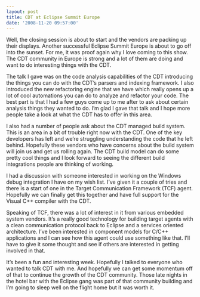 ```yaml
---
layout: post
title: CDT at Eclipse Summit Europe
date: '2008-11-20 09:57:00'
---
```



Well, the closing session is about to start and the vendors are packing up their displays. Another successful Eclipse Summit Europe is about to go off into the sunset. For me, it was proof again why I love coming to this show. The CDT community in Europe is strong and a lot of them are doing and want to do interesting things with the CDT.

The talk I gave was on the code analysis capabilities of the CDT introducing the things you can do with the CDT’s parsers and indexing framework. I also introduced the new refactoring engine that we have which really opens up a lot of cool automations you can do to analyze and refactor your code. The best part is that I had a few guys come up to me after to ask about certain analysis things they wanted to do. I’m glad I gave that talk and I hope more people take a look at what the CDT has to offer in this area.

I also had a number of people ask about the CDT managed build system. This is an area in a bit of trouble right now with the CDT. One of the key developers has left and we’re struggling understanding the code that he left behind. Hopefully these vendors who have concerns about the build system will join us and get us rolling again. The CDT build model can do some pretty cool things and I look forward to seeing the different build integrations people are thinking of working.

I had a discussion with someone interested in working on the Windows debug integration I have on my wish list. I’ve given it a couple of tries and there is a start of one in the Target Communication Framework (TCF) agent. Hopefully we can finally get this together and have full support for the Visual C++ compiler with the CDT.

Speaking of TCF, there was a lot of interest in it from various embedded system vendors. It’s a really good technology for building target agents with a clean communication protocol back to Eclipse and a services oriented architecture. I’ve been interested in component models for C/C++ applications and I can see how this agent could use something like that. I’ll have to give it some thought and see if others are interested in getting involved in that.

It’s been a fun and interesting week. Hopefully I talked to everyone who wanted to talk CDT with me. And hopefully we can get some momentum off of that to continue the growth of the CDT community. Those late nights in the hotel bar with the Eclipse gang was part of that community building and I’m going to sleep well on the flight home but it was worth it.


